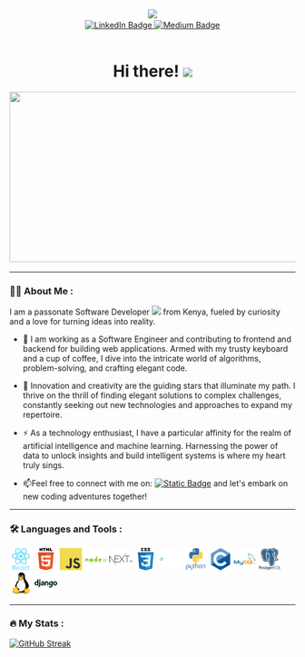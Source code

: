 <div id='header' align='center'>
  <img src='https://media.giphy.com/media/paTz7UZbPfTZFRYnnB/giphy.gif' width='100'/>
  <div id='badges'>
    <a href='https://www.linkedin.com/in/mercychelangatkorir/'>
      <img src='https://img.shields.io/badge/LinkedIn-blue?style=for-the-badge&logo=linkedin&logoColor=white' alt='LinkedIn Badge' />
    </a>
    <a href='https://medium.com/@mcthegreat78'>
      <img src='https://img.shields.io/badge/Medium-black?style=for-the-badge&logo=medium&logoColor=white' alt='Medium Badge' />
    </a>
  </div>
  <img src='https://komarev.com/ghpvc/?username=MercyKorir&style=flat-square&color=blue' alt='' />
  <h1>
    Hi there!
    <img src='https://media.giphy.com/media/hvRJCLFzcasrR4ia7z/giphy.gif' width='30px' />
  </h1>
</div>
<div align='center'>
  <img src='https://media.giphy.com/media/L1R1tvI9svkIWwpVYr/giphy.gif' width='600' height='300'/>
</div>

---

### :woman_technologist: About Me :
I am a passonate Software Developer <img src="https://media.giphy.com/media/WUlplcMpOCEmTGBtBW/giphy.gif" width="30"> from Kenya, fueled by curiosity and a love for turning ideas into reality.
- :telescope: I am working as a Software Engineer and contributing to frontend and backend for building web applications. Armed with my trusty keyboard and a cup of coffee, I dive into the intricate world of algorithms, problem-solving, and crafting elegant code.

- :seedling:  Innovation and creativity are the guiding stars that illuminate my path. I thrive on the thrill of finding elegant solutions to complex challenges, constantly seeking out new technologies and approaches to expand my repertoire.

- :zap: As a technology enthusiast, I have a particular affinity for the realm of artificial intelligence and machine learning. Harnessing the power of data to unlock insights and build intelligent systems is where my heart truly sings.

- :mailbox:Feel free to connect with me on: [![Static Badge](https://img.shields.io/badge/LinkedIn-blue?style=plastic&logo=linkedin&logoColor=white)](https://www.linkedin.com/in/mercychelangatkorir/) and let's embark on new coding adventures together!

---

### :hammer_and_wrench: Languages and Tools :
<div>
  <img src='https://github.com/devicons/devicon/blob/master/icons/react/react-original-wordmark.svg' width='40' height='40'/>
  <img src='https://github.com/devicons/devicon/blob/master/icons/html5/html5-original-wordmark.svg' width='40' height='40'/>
  <img src='https://github.com/devicons/devicon/blob/master/icons/javascript/javascript-original.svg' width='40' height='40'/>
  <img src='https://github.com/devicons/devicon/blob/master/icons/nodejs/nodejs-plain-wordmark.svg' width='40' height='40'/>
  <img src='https://github.com/devicons/devicon/blob/master/icons/nextjs/nextjs-original-wordmark.svg' width='40' height='40'/>
  <img src='https://github.com/devicons/devicon/blob/master/icons/css3/css3-original-wordmark.svg' width='40' height='40'/>
  <img src='https://github.com/devicons/devicon/blob/master/icons/tailwindcss/tailwindcss-original-wordmark.svg' width='40' height='40'/>
  <img src='https://github.com/devicons/devicon/blob/master/icons/python/python-original-wordmark.svg' width='40' height='40'/>
  <img src='https://github.com/devicons/devicon/blob/master/icons/c/c-original.svg' width='40' height='40'/>
  <img src='https://github.com/devicons/devicon/blob/master/icons/mysql/mysql-original-wordmark.svg' width='40' height='40'/>
  <img src='https://github.com/devicons/devicon/blob/master/icons/postgresql/postgresql-original-wordmark.svg' width='40' height='40'/>
  <img src='https://github.com/devicons/devicon/blob/master/icons/linux/linux-original.svg' width='40' height='40'/>
  <img src='https://github.com/devicons/devicon/blob/master/icons/django/django-plain-wordmark.svg' width='40' height='40'/>
</div>

---

### :fire: My Stats :
[![GitHub Streak](http://github-readme-streak-stats.herokuapp.com?user=MercyKorir&theme=tokyonight&hide_border=true&background=000000)](https://git.io/streak-stats)


